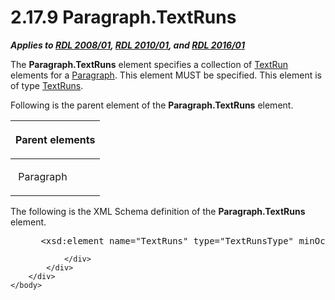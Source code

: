 <html dir="LTR" xmlns:mshelp="http://msdn.microsoft.com/mshelp" xmlns:ddue="http://ddue.schemas.microsoft.com/authoring/2003/5" xmlns:xlink="http://www.w3.org/1999/xlink" xmlns:tool="http://www.microsoft.com/tooltip">
    <head>
        <meta http-equiv="Content-Type" content="text/html; CHARSET=utf-8"></meta>
        <meta name="save" content="history"></meta>
        <title>2.17.9 Paragraph.TextRuns</title>
        <xml>
            <mshelp:toctitle title="2.17.9 Paragraph.TextRuns"></mshelp:toctitle>
            <mshelp:rltitle title="[MS-RDL]: Paragraph.TextRuns"></mshelp:rltitle>
            <mshelp:keyword index="A" term="248009c5-653c-4dfa-97c6-faf2be936d6d"></mshelp:keyword>
            <mshelp:attr name="DCSext.ContentType" value="open specification"></mshelp:attr>
            <mshelp:attr name="AssetID" value="248009c5-653c-4dfa-97c6-faf2be936d6d"></mshelp:attr>
            <mshelp:attr name="TopicType" value="kbRef"></mshelp:attr>
            <mshelp:attr name="DCSext.Title" value="[MS-RDL]: Paragraph.TextRuns" />
        </xml>
    </head>
    <body>
        <div id="header">
            <h1 class="heading">2.17.9 Paragraph.TextRuns</h1>
        </div>
        <div id="mainSection">
            <div id="mainBody">
                <div id="allHistory" class="saveHistory"></div>
                <div id="sectionSection0" class="section" name="collapseableSection">
                    

<p><b><i>Applies to </i></b><a href="1e855f94-4617-47e4-b89e-0856c6cb420f.html"><b><i>RDL 2008/01</i></b></a><b><i>,
</i></b><a href="3428e690-a348-4ec7-8a6a-8efb42d2cdee.html"><b><i>RDL 2010/01</i></b></a><b><i>,
and </i></b><a href="52ce3983-2bfc-4e72-9359-42aaf5fe4509.html"><b><i>RDL 2016/01</i></b></a></p>

<p>The <b>Paragraph.TextRuns</b> element specifies a collection
of <a href="90623d67-443b-4480-9869-e03277a6223a.html">TextRun</a> elements for
a <a href="c813d832-e92f-40e9-aadf-77ec1845efbb.html">Paragraph</a>. This
element MUST be specified. This element is of type <a href="0423ff2e-2e36-436b-9180-3c36e6f89c79.html">TextRuns</a>.</p>

<p>Following is the parent element of the <b>Paragraph.TextRuns</b>
element.</p>

<table>
 <thead>
  <tr>
   <th>
   <p>Parent elements</p>
   </th>
  </tr>
 </thead>
 <tr>
  <td>
  <p> Paragraph </p>
  </td>
 </tr>
</table>

<p>The following is the XML Schema definition of the <b>Paragraph.TextRuns</b>
element.</p>

<dl>
<dd>
<div><pre> &lt;xsd:element name=&quot;TextRuns&quot; type=&quot;TextRunsType&quot; minOccurs=&quot;1&quot; /&gt;
</pre></div>
</dd></dl>


                </div>
            </div>
        </div>
    </body>
</html>